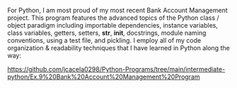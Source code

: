 For Python, I am most proud of my most recent Bank Account Management project. This program features the advanced topics of the Python class / object paradigm including importable dependencies, instance variables, class variables, getters, setters, __str__, __init__, docstrings, module naming conventions, using a test file, and pickling. I employ all of my code organization & readability techniques that I have learned in Python along the way:

https://github.com/jcacela0298/Python-Programs/tree/main/intermediate-python/Ex.9%20Bank%20Account%20Management%20Program
